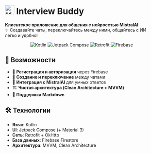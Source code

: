 # <img src="https://img.icons8.com/color/48/kotlin.png" alt="Kotlin" width="30"/> Interview Buddy  

**Клиентское приложение для общения с нейросетью MistralAI**  
✨ Создавайте чаты, переключайтесь между ними, общайтесь с ИИ легко и удобно!  

<p align="center">
  <img src="https://img.shields.io/badge/Kotlin-7F52FF?style=for-the-badge&logo=kotlin&logoColor=white" alt="Kotlin">
  <img src="https://img.shields.io/badge/Jetpack%20Compose-4285F4?style=for-the-badge&logo=jetpack-compose&logoColor=white" alt="Jetpack Compose">
  <img src="https://img.shields.io/badge/Retrofit-8A4182?style=for-the-badge&logo=square&logoColor=white" alt="Retrofit">
  <img src="https://img.shields.io/badge/Firebase-FFCA28?style=for-the-badge&logo=firebase&logoColor=black" alt="Firebase">
</p>

## 🌟 Возможности
- 🔐 **Регистрация и авторизация** через Firebase  
- 💬 **Создание и переключение** между чатами  
- 🧠 **Интеграция с MistralAI** для умных ответов  
- 🏗 **Чистая архитектура (Clean Architecture + MVVM)**  
- 🚀 **Поддержка Markdown**

## 🛠 Технологии
- **Язык**: Kotlin  
- **UI**: Jetpack Compose (+ Material 3)  
- **Сеть**: Retrofit + OkHttp  
- **База данных**: Firebase Firestore  
- **Архитектура**: MVVM, Clean Architecture    
